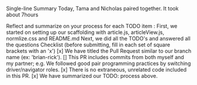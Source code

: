 Single-line Summary
Today, Tama and Nicholas paired together. It took about 7hours

Reflect and summarize on your process for each TODO item :
First, we started on setting up our scaffolding with article.js, articleView.js, normlize.css and README.md
Next, we did all the TODO's and answered all the questions
Checklist (before submitting, fill in each set of square brackets with an 'x')
[x] We have titled the Pull Request similar to our branch name (ex: 'brian-rick').
[] This PR includes commits from both myself and my partner; e.g. We followed good pair programming practices by switching driver/navigator roles.
[x] There is no extraneous, unrelated code included in this PR.
[x] We have summarized our TODO: process above.